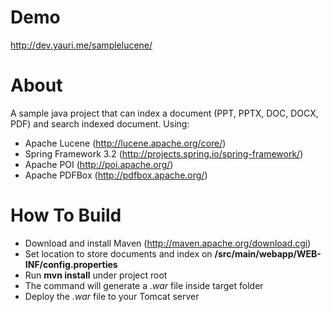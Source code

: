 Demo
=============
http://dev.yauri.me/samplelucene/

About
=============

A sample java project that can index a document (PPT, PPTX, DOC, DOCX, PDF) and search indexed document.
Using:
- Apache Lucene (http://lucene.apache.org/core/)
- Spring Framework 3.2 (http://projects.spring.io/spring-framework/)
- Apache POI (http://poi.apache.org/)
- Apache PDFBox (http://pdfbox.apache.org/)

How To Build
=============
- Download and install Maven (http://maven.apache.org/download.cgi)
- Set location to store documents and index on  **/src/main/webapp/WEB-INF/config.properties**
- Run **mvn install** under project root
- The command will generate a *.war* file inside target folder
- Deploy the *.war* file to your Tomcat server
